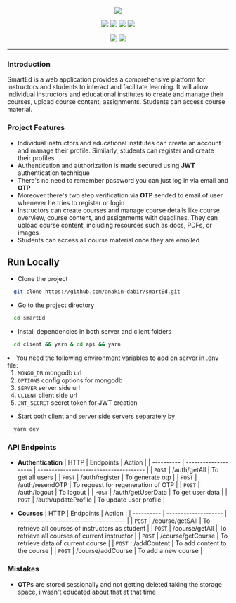 <p align="center">
  <img src="https://anakin-dabir.github.io/public/smartED.png" style='cursor:auto'/>
</p>
<p align="center">
<img src="https://img.shields.io/badge/react-v18.2-teal" />
<img src="https://img.shields.io/badge/express-v4.18.2-blue" />
<img src="https://img.shields.io/badge/mongoose-v7.0.4-darkgreen" />
<img src="https://img.shields.io/badge/axios-v1.3.6-darkslateblue" />
</p>
<p align="center">
<img src="https://img.shields.io/badge/daisyui-v2.51.5-lightseagreen" />
<img src="https://img.shields.io/badge/tailwindcss-v3.3.1-cadetblue" />

</p>

<hr />

### Introduction

SmartEd is a web application provides a comprehensive platform for instructors and students to interact and facilitate learning. It will allow individual instructors and educational institutes to create and manage their courses, upload course content, assignments. Students can access course material.

### Project Features

- Individual instructors and educational institutes can create an account and manage their profile. Similarly, students can register and create their profiles.
- Authentication and authorization is made secured using **JWT** authentication technique
- There's no need to remember password you can just log in via email and **OTP**
- Moreover there's two step verification via **OTP** sended to email of user whenever he tries to register or login
- Instructors can create courses and manage course details like course overview, course content, and assignments with deadlines. They can upload course content, including resources such as docs, PDFs, or images
- Students can access all course material once they are enrolled

## Run Locally

- Clone the project

```bash
  git clone https://github.com/anakin-dabir/smartEd.git
```

- Go to the project directory

```bash
  cd smartEd
```

- Install dependencies in both server and client folders

```bash
  cd client && yarn & cd api && yarn
```

<li>You need the following environment variables to add on server in .env file:
<ol>
<li>
<code>MONGO_DB</code> mongodb url</li>
<li>
<code>OPTIONS</code> config options for mongodb</li>
<li>
<code>SERVER</code> server side url</li>
<li>
<code>CLIENT</code> client side url</li>
<li>
<code>JWT_SECRET</code> secret token for JWT creation</li>
</ol>
</li>

- Start both client and server side servers separately by

```bash
  yarn dev
```

### API Endpoints

- **Authentication**
  | HTTP | Endpoints | Action |
  | ---------- | -------------------- | -------------------------------------- |
  | `POST` | /auth/getAll | To get all users |
  | `POST` | /auth/register | To generate otp |
  | `POST` | /auth/resendOTP | To request for regeneration of OTP |
  | `POST` | /auth/logout | To logout |
  | `POST` | /auth/getUserData | To get user data |
  | `POST` | /auth/updateProfile | To update user profile |

- **Courses**
  | HTTP | Endpoints | Action |
  | ---------- | -------------------- | -------------------------------------- |
  | `POST` | /course/getSAll | To retrieve all courses of instructors as student |
  | `POST` | /course/getAll | To retrieve all courses of current instructor |
  | `POST` | /course/getCourse | To retrieve data of current course |
  | `POST` | /addContent | To add content to the course |
  | `POST` | /course/addCourse | To add a new course |

### Mistakes

- **OTP**s are stored sessionally and not getting deleted taking the storage space, i wasn't educated about that at that time
